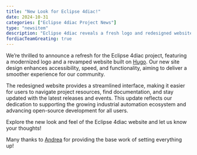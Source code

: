 ```yaml
---
title: "New Look for Eclipse 4diac!"
date: 2024-10-31
categories: ["Eclipse 4diac Project News"]
type: "newsitem"
description: "Eclipse 4diac reveals a fresh logo and redesigned website powered by Hugo, enhancing accessibility and user experience."
fordiacTeamGreating: true
---
```


We’re thrilled to announce a refresh for the Eclipse 4diac project, featuring a modernized logo and a revamped website built on [Hugo](https://gohugo.io/). Our new site design enhances accessibility, speed, and functionality, aiming to deliver a smoother experience for our community. 

The redesigned website provides a streamlined interface, making it easier for users to navigate project resources, find documentation, and stay updated with the latest releases and events. This update reflects our dedication to supporting the growing industrial automation ecosystem and advancing open-source development for all users.

Explore the new look and feel of the Eclipse 4diac website and let us know your thoughts!

Many thanks to [Andrea](https://www.linkedin.com/in/andrea-zoitl-15434732a/) for providing the base work of setting everything up!

